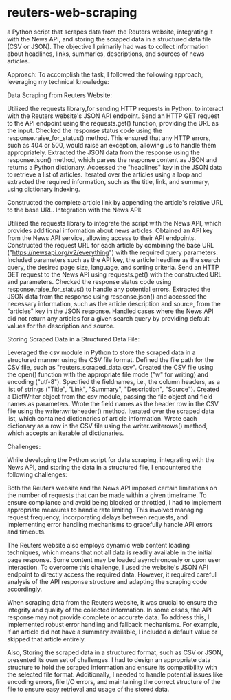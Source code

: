 # reuters-web-scraping
 a Python script that scrapes data from the Reuters website, integrating it with the News API, and storing the scraped data in a structured data file (CSV or JSON). The objective I primarily had was to collect information about headlines, links, summaries, descriptions, and sources of news articles.

Approach:
To accomplish the task, I followed the following approach, leveraging my technical knowledge:

Data Scraping from Reuters Website:

Utilized the requests library,for sending HTTP requests in Python, to interact with the Reuters website's JSON API endpoint.
Send an HTTP GET request to the API endpoint using the requests.get() function, providing the URL as the input.
Checked the response status code using the response.raise_for_status() method. This ensured that any HTTP errors, such as 404 or 500, would raise an exception, allowing us to handle them appropriately.
Extracted the JSON data from the response using the response.json() method, which parses the response content as JSON and returns a Python dictionary.
Accessed the "headlines" key in the JSON data to retrieve a list of articles.
Iterated over the articles using a loop and extracted the required information, such as the title, link, and summary, using dictionary indexing.

Constructed the complete article link by appending the article's relative URL to the base URL.
Integration with the News API:

Utilized the requests library to integrate the script with the News API, which provides additional information about news articles.
Obtained an API key from the News API service, allowing access to their API endpoints.
Constructed the request URL for each article by combining the base URL ("https://newsapi.org/v2/everything") with the required query parameters.
Included parameters such as the API key, the article headline as the search query, the desired page size, language, and sorting criteria.
Send an HTTP GET request to the News API using requests.get() with the constructed URL and parameters.
Checked the response status code using response.raise_for_status() to handle any potential errors.
Extracted the JSON data from the response using response.json() and accessed the necessary information, such as the article description and source, from the "articles" key in the JSON response.
Handled cases where the News API did not return any articles for a given search query by providing default values for the description and source.

Storing Scraped Data in a Structured Data File:

Leveraged the csv module in Python to store the scraped data in a structured manner using the CSV file format.
Defined the file path for the CSV file, such as "reuters_scraped_data.csv".
Created the CSV file using the open() function with the appropriate file mode ("w" for writing) and encoding ("utf-8").
Specified the fieldnames, i.e., the column headers, as a list of strings ("Title", "Link", "Summary", "Description", "Source").
Created a DictWriter object from the csv module, passing the file object and field names as parameters.
Wrote the field names as the header row in the CSV file using the writer.writeheader() method.
Iterated over the scraped data list, which contained dictionaries of article information.
Wrote each dictionary as a row in the CSV file using the writer.writerows() method, which accepts an iterable of dictionaries.


Challenges:

While developing the Python script for data scraping, integrating with the News API, and storing the data in a structured file, I encountered the following challenges:

Both the Reuters website and the News API imposed certain limitations on the number of requests that can be made within a given timeframe. To ensure compliance and avoid being blocked or throttled, I had to implement appropriate measures to handle rate limiting. This involved managing request frequency, incorporating delays between requests, and implementing error handling mechanisms to gracefully handle API errors and timeouts.

The Reuters website also  employs dynamic web content loading techniques, which means that not all data is readily available in the initial page response. Some content may be loaded asynchronously or upon user interaction. To overcome this challenge, I used the website's JSON API endpoint to directly access the required data. However, it required careful analysis of the API response structure and adapting the scraping code accordingly.

When scraping data from the Reuters website, it was crucial to ensure the integrity and quality of the collected information. In some cases, the API response may not provide complete or accurate data. To address this, I implemented robust error handling and fallback mechanisms. For example, if an article did not have a summary available, I included a default value or skipped that article entirely.

Also, Storing the scraped data in a structured format, such as CSV or JSON, presented its own set of challenges. I had to design an appropriate data structure to hold the scraped information and ensure its compatibility with the selected file format. Additionally, I needed to handle potential issues like encoding errors, file I/O errors, and maintaining the correct structure of the file to ensure easy retrieval and usage of the stored data.
